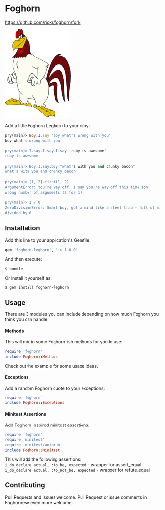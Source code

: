 # Foghorn
https://github.com/rickr/foghorn/fork

![Foghorn Leghorn Photo](/docs/Foghorn_Leghorn.png?raw=true "Foghorn Leghorn")

Add a little Foghorn Leghorn to your ruby:
```ruby
pry(main)> Boy.I.say "boy what's wrong with you"
boy what's wrong with you

pry(main)> I.say.I.say.I.say 'ruby is awesome'
ruby is awesome

pry(main)> Boy.I.say.boy "what's with you and chunky bacon"
what's with you and chunky bacon

pry(main)> [1, 2].first(1, 2)
ArgumentError: You're way off, I say you're way off this time son!
wrong number of arguments (2 for 1)

pry(main)> 1 / 0
ZeroDivisionError: Smart boy, got a mind like a steel trap – full of mice
divided by 0
```

## Installation

Add this line to your application's Gemfile:

```ruby
gem 'foghorn-leghorn', '~> 1.0.0'
```

And then execute:

    $ bundle

Or install it yourself as:

    $ gem install foghorn-leghorn
    
## Usage
There are 3 modules you can include depending on how much Foghorn you think you can handle.

#### Methods
This will mix in some Foghorn-ish methods for you to use:
```ruby
require 'foghorn'
include Foghorn::Methods
```
Check out [the example](examples/foghorn_methods.rb) for some usage ideas.

#### Exceptions
Add a random Foghorn quote to your exceptions:
```ruby
require 'foghorn'
include Foghorn::Exceptions
```
#### Minitest Assertions
Add Foghorn inspired minitest assertions:
```ruby
require 'foghorn'
require 'minitest'
require 'minitest/autorun'
include Foghorn::Minitest
```

This will add the following assertions:  
`i_do_declare actual, :to_be, expected` - wrapper for assert_equal  
`i_do_declare actual, :to_not_be, expected` - wrapper for refute_equal  


## Contributing
Pull Requests and issues welcome. Pull Request or issue comments in Foghornese even more welcome.
